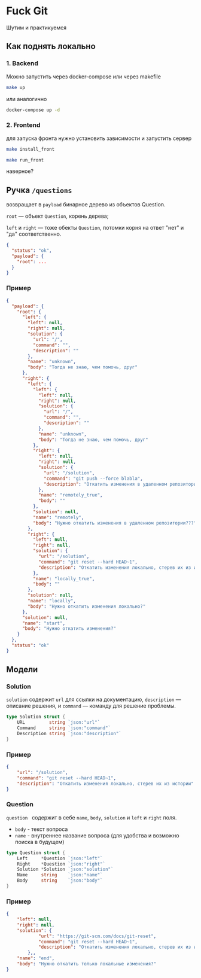 # Fuck Git

Шутим и практикуемся

## Как поднять локально

### 1. Backend
Можно запустить через docker-compose или через makefile

```bash
make up
 ```
или аналогично
```bash
docker-compose up -d
```


### 2. Frontend
для запуска фронта нужно установить зависимости и запустить сервер
```bash
make install_front
```
```bash
make run_front
```

наверное?


## Ручка `/questions`
возвращает в  `payload` бинарное дерево из объектов Question.

`root` — объект `Question`, корень дерева;

`left` и `right` — тоже обекты `Question`, потомки корня на ответ "нет" и "да" соответственно.

```json
{
  "status": "ok",
  "payload": {
    "root": ...
  }
}
```

### Пример

```json
{
  "payload": {
    "root": {
      "left": {
        "left": null,
        "right": null,
        "solution": {
          "url": "/",
          "command": "",
          "description": ""
        },
        "name": "unknown",
        "body": "Тогда не знаю, чем помочь, друг"
      },
      "right": {
        "left": {
          "left": {
            "left": null,
            "right": null,
            "solution": {
              "url": "/",
              "command": "",
              "description": ""
            },
            "name": "unknown",
            "body": "Тогда не знаю, чем помочь, друг"
          },
          "right": {
            "left": null,
            "right": null,
            "solution": {
              "url": "/solution",
              "command": "git push --force blabla",
              "description": "Откатить изменения в удаленном репозитории"
            },
            "name": "remotely_true",
            "body": ""
          },
          "solution": null,
          "name": "remotely",
          "body": "Нужно откатить изменения в удаленном репозитории???"
        },
        "right": {
          "left": null,
          "right": null,
          "solution": {
            "url": "/solution",
            "command": "git reset --hard HEAD~1",
            "description": "Откатить изменения локально, cтерев их из истории"
          },
          "name": "locally_true",
          "body": ""
        },
        "solution": null,
        "name": "locally",
        "body": "Нужно откатить изменения локально?"
      },
      "solution": null,
      "name": "start",
      "body": "Нужно откатить изменения?"
    }
  },
  "status": "ok"
}

```

## Модели

### Solution
`solution` содержит `url` для ссылки на документацию, `description` — описание решения, и `command` — команду для решение проблемы.
```go
type Solution struct {
	URL         string `json:"url"`
	Command     string `json:"command"`
	Description string `json:"description"`
}
```
### Пример
```json
{
    "url": "/solution",
    "command": "git reset --hard HEAD~1",
    "description": "Откатить изменения локально, cтерев их из истории"
}
```

### Question
`question ` содержит в себе `name`, `body`, `solution` и `left` и `right` поля.

- `body` - текст вопроса
- `name` - внутреннее название вопроса (для удобства и возможно поиска в будущем)
```go
type Question struct {
    Left     *Question `json:"left"`
    Right    *Question `json:"right"`
    Solution *Solution `json:"solution"`
    Name     string    `json:"name"`
    Body     string    `json:"body"`
}
```
### Пример
```json
{
    "left": null,
    "right": null,
    "solution": {
            "url": "https://git-scm.com/docs/git-reset",
            "command": "git reset --hard HEAD~1",
            "description": "Откатить изменения локально, cтерев их из истории"
        },,
    "name": "end",
    "body": "Нужно откатить только локальные изменения?"
}
```
